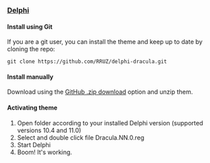 ### [Delphi](https://www.embarcadero.com/products/delphi)

#### Install using Git

If you are a git user, you can install the theme and keep up to date by cloning the repo:

    git clone https://github.com/RRUZ/delphi-dracula.git

#### Install manually

Download using the [GitHub .zip download](https://github.com/RRUZ/delphi-dracula/archive/master.zip) option and unzip them.

#### Activating theme

1. Open folder according to your installed Delphi version (supported versions 10.4 and 11.0)
2. Select and double click file Dracula.NN.0.reg 
3. Start Delphi
4. Boom! It's working.